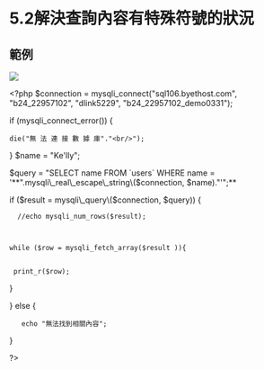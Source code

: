 # 5.2解決查詢內容有特殊符號的狀況

## 範例

![](http://i.imgur.com/ZgDatVn.png)

&lt;?php $connection = mysqli\_connect\("sql106.byethost.com", "b24\_22957102", "dlink5229", "b24\_22957102\_demo0331"\);

if \(mysqli\_connect\_error\(\)\) {

```text
die("無 法 連 接 數 據 庫"."<br/>");
```

} $name = "Ke'lly";

$query = "SELECT name FROM `users` WHERE name = '**".mysqli\_real\_escape\_string\($connection, $name\)."'";**

if \($result = mysqli\_query\($connection, $query\)\) {

```text
  //echo mysqli_num_rows($result);



while ($row = mysqli_fetch_array($result )){


 print_r($row);
```

}

} else {

```text
   echo "無法找到相關內容";
```

}

?&gt;

